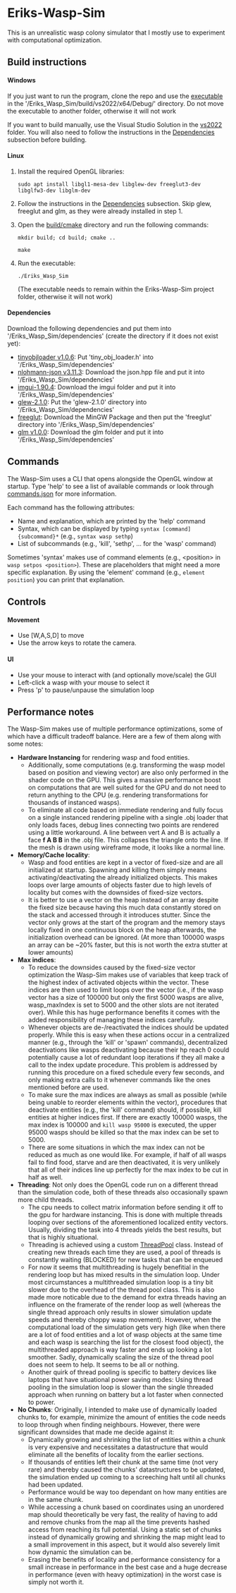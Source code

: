 # Eriks-Wasp-Sim
This is an unrealistic wasp colony simulator that I mostly use to experiment with computational optimization.

## Build instructions

#### Windows
If you just want to run the program, clone the repo and use the [executable](Eriks_Wasp_Sim/build/vs2022/x64/Debug/Eriks_Wasp_Sim.exe) in the '/Eriks_Wasp_Sim/build/vs2022/x64/Debug/' directory. Do not move the executable to another folder, otherwise it will not work

If you want to build manually, use the Visual Studio Solution in the [vs2022](Eriks_Wasp_Sim/build/vs2022) folder. 
You will also need to follow the instructions in the [Dependencies](#Dependencies) subsection before building.

#### Linux
1. Install the required OpenGL libraries:
    ```
    sudo apt install libgl1-mesa-dev libglew-dev freeglut3-dev libglfw3-dev libglm-dev
    ```

2. Follow the instructions in the [Dependencies](#Dependencies) subsection. Skip glew, freeglut and glm, as they were already installed in step 1.
3. Open the [build/cmake](Eriks_Wasp_Sim/build/cmake) directory and run the following commands:
    ```
    mkdir build; cd build; cmake ..
    ```

    ```
    make
    ```

4. Run the executable:
    ```
    ./Eriks_Wasp_Sim
    ```
    (The executable needs to remain within the Eriks-Wasp-Sim project folder, otherwise it will not work)

#### Dependencies
Download the following dependencies and put them into '/Eriks_Wasp_Sim/dependencies' (create the directory if it does not exist yet):

- [tinyobjloader v1.0.6](https://github.com/tinyobjloader/tinyobjloader/releases/tag/v1.0.6): Put 'tiny_obj_loader.h' into '/Eriks_Wasp_Sim/dependencies'
- [nlohmann-json v3.11.3](https://github.com/nlohmann/json/releases): Download the json.hpp file and put it into '/Eriks_Wasp_Sim/dependencies'
- [imgui-1.90.4](https://github.com/ocornut/imgui/releases/tag/v1.90.4): Download the imgui folder and put it into '/Eriks_Wasp_Sim/dependencies'
- [glew-2.1.0](https://sourceforge.net/projects/glew/files/glew/2.1.0/): Put the 'glew-2.1.0' directory into '/Eriks_Wasp_Sim/dependencies'
- [freeglut](https://www.transmissionzero.co.uk/software/freeglut-devel/): Download the MinGW Package and then put the 'freeglut' directory into '/Eriks_Wasp_Sim/dependencies'
- [glm v1.0.0](https://github.com/g-truc/glm/releases): Download the glm folder and put it into '/Eriks_Wasp_Sim/dependencies'

## Commands
The Wasp-Sim uses a CLI that opens alongside the OpenGL window at startup. Type 'help' to see a list of available commands or look through [commands.json](Assets/Commands/Commands.json) for more information.

Each command has the following attributes: 
- Name and explanation, which are printed by the 'help' command
- Syntax, which can be displayed by typing ```syntax [command] {subcommand}*``` (e.g., ```syntax wasp sethp```)
- List of subcommands (e.g., 'kill', 'sethp', ... for the 'wasp' command)

Sometimes 'syntax' makes use of command elements (e.g., \<position\> in ```wasp setpos <position>```). These are placeholders that might need a more specific explanation. 
By using the 'element' command (e.g., ```element position```) you can print that explanation.

## Controls
#### Movement
- Use [W,A,S,D] to move
- Use the arrow keys to rotate the camera.

#### UI
- Use your mouse to interact with (and optionally move/scale) the GUI
- Left-click a wasp with your mouse to select it
- Press 'p' to pause/unpause the simulation loop

## Performance notes
The Wasp-Sim makes use of multiple performance optimizations, some of which have a difficult tradeoff balance. Here are a few of them along with some notes:
* **Hardware Instancing** for rendering wasp and food entities.
  - Additionally, some computations (e.g. transforming the wasp model based on position and viewing vector) are also only performed in the shader code on the GPU. This
    gives a massive performance boost on computations that are well suited for the GPU and do not need to return anything to the CPU (e.g. rendering transformations for thousands of instanced wasps).
  - To eliminate all code based on immediate rendering and fully focus on a single instanced rendering pipeline with a single .obj loader that only loads faces, debug lines connecting two points are rendered using a little workaround.
    A line between vert A and B is actually a face **f A B B** in the .obj file. This collapses the triangle onto the line. If the mesh is drawn using wireframe mode, it looks like a normal line.
* **Memory/Cache locality**: 
  - Wasp and food entities are kept in a vector of fixed-size and are all initialized at startup. Spawning and killing them simply means activating/deactivating the already initialized objects.
  This makes loops over large amounts of objects faster due to high levels of locality but comes with the downsides of fixed-size vectors.
  - It is better to use a vector on the heap instead of an array despite the fixed size because having this much data constantly stored on the stack and accessed through it introduces stutter. 
  Since the vector only grows at the start of the program and the memory stays locally fixed in one continuous block on the heap afterwards, the initialization overhead can be ignored. 
  (At more than 100000 wasps an array can be ~20% faster, but this is not worth the extra stutter at lower amounts)
* **Max indices**:
  - To reduce the downsides caused by the fixed-size vector optimization the Wasp-Sim makes use of variables that keep track of the highest index of activated objects within the vector.
  These indices are then used to limit loops over the vector (i.e., if the wasp vector has a size of 100000 but only the first 5000 wasps are alive, wasp_maxIndex is set to 5000 and the other slots are not iterated over).
  While this has huge performance benefits it comes with the added responsibility of managing these indices carefully.
  - Whenever objects are de-/reactivated the indices should be updated properly. While
  this is easy when these actions occur in a centralized manner (e.g., through the 'kill' or 'spawn' commands), decentralized deactivations like wasps deactivating because their hp reach 0 could potentially cause
  a lot of redundant loop iterations if they all make a call to the index update procedure. This problem is addressed by running this procedure on a fixed schedule every few seconds, and only making extra calls to it
  whenever commands like the ones mentioned before are used.
  - To make sure the max indices are always as small as possible (while being unable to reorder elements within the vector), procedures that deactivate entities (e.g., the 'kill' command) should, if possible,
    kill entities at higher indices first. If there are exactly 100000 wasps, the max index is 100000 and ```kill wasp 95000``` is executed, the upper 95000 wasps should be killed so that the max index can be set to 5000.
  - There are some situations in which the max index can not be reduced as much as one would like. For example, if half of all wasps fail to find food, starve and are then deactivated, it is very unlikely that all of their
    indices line up perfectly for the max index to be cut in half as well.
* **Threading**: Not only does the OpenGL code run on a different thread than the simulation code, both of these threads also occasionally spawn more child threads.
  - The cpu needs to collect matrix information before sending it off to the gpu for hardware instancing. This is done with multiple threads looping over sections of the aforementioned localized entity vectors.
    Usually, dividing the task into 4 threads yields the best results, but that is highly situational.
  - Threading is achieved using a custom [ThreadPool](Eriks_Wasp_Sim/include/util/ThreadPool.h) class. Instead of creating new threads each time they are used, a pool of threads is constantly waiting (BLOCKED) for new tasks
    that can be enqueued
  - For now it seems that multithreading is hugely benefitial in the rendering loop but has mixed results in the simulation loop. Under most circumstances a multithreaded simulation loop is a tiny bit slower due to the
    overhead of the thread pool class. This is also made more noticable due to the demand for extra threads having an influence on the framerate of the render loop as well (whereas the single thread approach only results in slower
    simulation update speeds and thereby choppy wasp movement). However, when the computational load of the simulation gets very high (like when there are a lot of food entities and a lot of wasp objects at the same time and
    each wasp is searching the list for the closest food object), the multithreaded approach is way faster and ends up looking a lot smoother. Sadly, dynamically scaling the size of the thread pool does not seem to help. It seems
    to be all or nothing.
  - Another quirk of thread pooling is specific to battery devices like laptops that have situational power saving modes: Using thread pooling in the simulation loop is slower than the single threaded approach when running on battery
    but a lot faster when connected to power.
* **No Chunks**: Originally, I intended to make use of dynamically loaded chunks to, for example, minimize the amount of entities the code needs to loop through when finding neighbours. However, there were significant downsides that made me
    decide against it:
  - Dynamically growing and shrinking the list of entities within a chunk is very expensive and necessitates a datastructure that would eliminate all the benefits of locality from the earlier sections.
  - If thousands of entities left their chunk at the same time (not very rare) and thereby caused the chunks' datastructures to be updated, the simulation ended up coming to a screeching halt until all chunks had been updated.
  - Performance would be way too dependant on how many entities are in the same chunk.
  - While accessing a chunk based on coordinates using an unordered map should theoretically be very fast, the reality of having to add and remove chunks from the map all the time prevents hashed access from reaching its full potential.
    Using a static set of chunks instead of dynamically growing and shrinking the map might lead to a small improvement in this aspect, but it would also severely limit how dynamic the simulation can be.
  - Erasing the benefits of locality and performance consistency for a small increase in performance in the best case and a huge decrease in performance (even with heavy optimization) in the worst case is simply not worth it.
